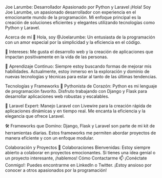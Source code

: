 Joe Larumbe: Desarrollador Apasionado por Python y Laravel
¡Hola! Soy Joe Larumbe, un apasionado desarrollador con experiencia en el emocionante mundo de la programación. Mi enfoque principal es la creación de soluciones eficientes y elegantes utilizando tecnologías como Python y Laravel.

Acerca de mí
👋 Hola, soy @Joelarumbe: Un entusiasta de la programación con un amor especial por la simplicidad y la eficiencia en el código.

👀 Intereses: Me gusta el desarrollo web y la creación de aplicaciones que impactan positivamente en la vida de las personas.

🌱 Aprendizaje Continuo: Siempre estoy buscando formas de mejorar mis habilidades. Actualmente, estoy inmerso en la exploración y dominio de nuevas tecnologías y técnicas para estar al tanto de las últimas tendencias.

Tecnologías y Frameworks
🐍 Pythonista de Corazón: Python es mi lenguaje de programación favorito. Disfruto trabajando con Django y Flask para desarrollar aplicaciones web robustas y escalables.

🚀 Laravel Expert: Manejo Laravel con Livewire para la creación rápida de aplicaciones dinámicas y en tiempo real. Me encanta la eficiencia y la elegancia que ofrece Laravel.

🛠️ Frameworks que Domino: Django, Flask y Laravel son parte de mi kit de herramientas diarias. Estos frameworks me permiten abordar proyectos de manera eficiente y con un enfoque modular.

Colaboración y Proyectos
💞️ Colaboraciones Bienvenidas: Estoy siempre abierto a colaborar en proyectos emocionantes. Si tienes una idea genial o un proyecto interesante, ¡hablemos!
Cómo Contactarme
📫 ¡Conéctate Conmigo!: Puedes encontrarme en LinkedIn o Twitter. ¡Estoy ansioso por conocer a otros apasionados por la programación!

